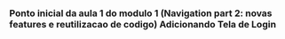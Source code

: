 ### Ponto inicial da aula 1 do modulo 1 (Navigation part 2: novas features e reutilizacao de codigo)  Adicionando Tela de Login